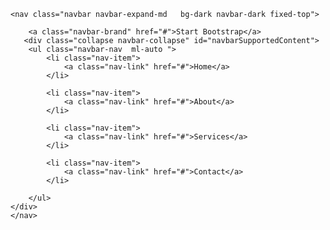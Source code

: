 
<html>
<head>

<title>
    Shop Homepage - Start Bootstrap Template
</title>
<meta charset="utf-8">
  <meta name="viewport" content="width=device-width, initial-scale=1">
  <link rel="stylesheet" href="https://maxcdn.bootstrapcdn.com/bootstrap/4.5.2/css/bootstrap.min.css">


</head>

<body>


    <nav class="navbar navbar-expand-md   bg-dark navbar-dark fixed-top">
       
        <a class="navbar-brand" href="#">Start Bootstrap</a>
       <div class="collapse navbar-collapse" id="navbarSupportedContent">
        <ul class="navbar-nav  ml-auto ">
            <li class="nav-item">
                <a class="nav-link" href="#">Home</a>
            </li>

            <li class="nav-item">
                <a class="nav-link" href="#">About</a>
            </li>

            <li class="nav-item">
                <a class="nav-link" href="#">Services</a>
            </li>

            <li class="nav-item">
                <a class="nav-link" href="#">Contact</a>
            </li>

        </ul>
    </div>
    </nav>





















</div>

</body>

</html>
